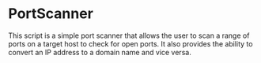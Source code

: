 # PortScanner
This script is a simple port scanner that allows the user to scan a range of ports on a target host to check for open ports. It also provides the ability to convert an IP address to a domain name and vice versa.
